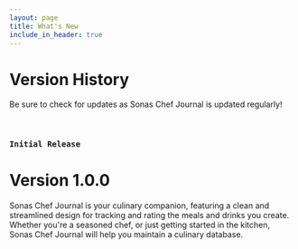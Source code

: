 ```yaml
---
layout: page
title: What's New
include_in_header: true
---
```


# Version History
Be sure to check for updates as Sonas Chef Journal is updated regularly!

<br>

### `Initial Release`
# **Version 1.0.0**
Sonas Chef Journal is your culinary companion, featuring a clean and streamlined design for tracking and rating the meals and drinks you create. Whether you're a seasoned chef, or just getting started in the kitchen, Sonas Chef Journal will help you maintain a culinary database.
